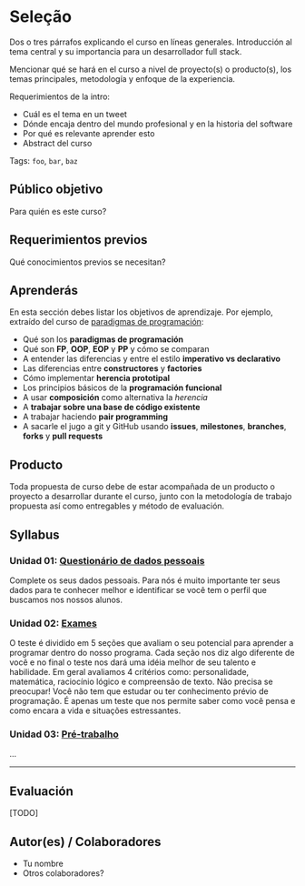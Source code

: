 # Seleção

Dos o tres párrafos explicando el curso en líneas generales. Introducción al
tema central y su importancia para un desarrollador full stack.

Mencionar qué se hará en el curso a nivel de proyecto(s) o producto(s), los
temas principales, metodología y enfoque de la experiencia.

Requerimientos de la intro:

* Cuál es el tema en un tweet
* Dónde encaja dentro del mundo profesional y en la historia del software
* Por qué es relevante aprender esto
* Abstract del curso

Tags: `foo`, `bar`, `baz`

## Público objetivo

Para quién es este curso?

## Requerimientos previos

Qué conocimientos previos se necesitan?

## Aprenderás

En esta sección debes listar los objetivos de aprendizaje. Por ejemplo,
extraído del curso de [paradigmas de programación](https://github.com/Laboratoria/curricula-js/tree/master/09-paradigms):

* Qué son los **paradigmas de programación**
* Qué son **FP**, **OOP**, **EOP** y **PP** y cómo se comparan
* A entender las diferencias y entre el estilo **imperativo vs declarativo**
* Las diferencias entre **constructores** y **factories**
* Cómo implementar **herencia prototipal**
* Los principios básicos de la **programación funcional**
* A usar **composición** como alternativa la _herencia_
* A **trabajar sobre una base de código existente**
* A trabajar haciendo **pair programming**
* A sacarle el jugo a git y GitHub usando **issues**, **milestones**,
  **branches**, **forks** y **pull requests**

## Producto

Toda propuesta de curso debe de estar acompañada de un producto o proyecto a
desarrollar durante el curso, junto con la metodología de trabajo propuesta
así como entregables y método de evaluación.

## Syllabus

### Unidad 01: [Questionário de dados pessoais](01-baseline)

Complete os seus dados pessoais. Para nós é muito importante ter seus dados para
te conhecer melhor e identificar se você tem o perfil que buscamos nos nossos
alunos.

### Unidad 02: [Exames](02-tests)

O teste é dividido em 5 seções que avaliam o seu potencial para aprender a
programar dentro do nosso programa. Cada seção nos diz algo diferente de você e
no final o teste nos dará uma idéia melhor de seu talento e habilidade. Em geral
avaliamos 4 critérios como: personalidade, matemática, raciocínio lógico e
compreensão de texto. Não precisa se preocupar! Você não tem que estudar ou ter
conhecimento prévio de programação. É apenas um teste que nos permite saber como
você pensa e como encara a vida e situações estressantes.

### Unidad 03: [Pré-trabalho](03-prework)

...

***

## Evaluación

[TODO]

## Autor(es) / Colaboradores

* Tu nombre
* Otros colaboradores?

